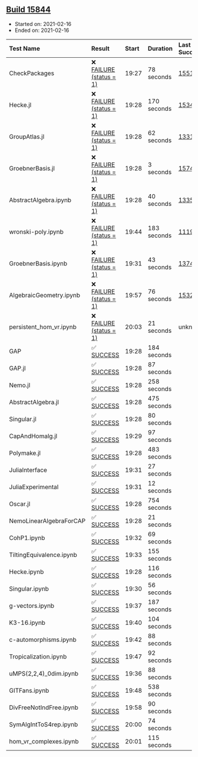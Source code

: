 ## [Build 15844](https://oscarci.mathematik.uni-kl.de/job/oscar/15844/)

* Started on: 2021-02-16
* Ended on: 2021-02-16

| Test Name    | Result | Start | Duration | Last Success | First Failure |
|:-------------|:-------|:------|:---------|:-------------|:--------------|
| CheckPackages | ❌ [FAILURE (status = 1)](https://oscarci.mathematik.uni-kl.de/job/oscar/15844/artifact/logs/build-15844/CheckPackages.log) | 19:27 | 78 seconds | [15514](https://oscarci.mathematik.uni-kl.de/job/oscar/15514/) | [15515](https://oscarci.mathematik.uni-kl.de/job/oscar/15515/) |
| Hecke.jl | ❌ [FAILURE (status = 1)](https://oscarci.mathematik.uni-kl.de/job/oscar/15844/artifact/logs/build-15844/Hecke.jl.log) | 19:28 | 170 seconds | [15344](https://oscarci.mathematik.uni-kl.de/job/oscar/15344/) | [15348](https://oscarci.mathematik.uni-kl.de/job/oscar/15348/) |
| GroupAtlas.jl | ❌ [FAILURE (status = 1)](https://oscarci.mathematik.uni-kl.de/job/oscar/15844/artifact/logs/build-15844/GroupAtlas.jl.log) | 19:28 | 62 seconds | [13311](https://oscarci.mathematik.uni-kl.de/job/oscar/13311/) | [13312](https://oscarci.mathematik.uni-kl.de/job/oscar/13312/) |
| GroebnerBasis.jl | ❌ [FAILURE (status = 1)](https://oscarci.mathematik.uni-kl.de/job/oscar/15844/artifact/logs/build-15844/GroebnerBasis.jl.log) | 19:28 | 3 seconds | [15745](https://oscarci.mathematik.uni-kl.de/job/oscar/15745/) | [15746](https://oscarci.mathematik.uni-kl.de/job/oscar/15746/) |
| AbstractAlgebra.ipynb | ❌ [FAILURE (status = 1)](https://oscarci.mathematik.uni-kl.de/job/oscar/15844/artifact/logs/build-15844/AbstractAlgebra.ipynb.log) | 19:28 | 40 seconds | [13355](https://oscarci.mathematik.uni-kl.de/job/oscar/13355/) | [13356](https://oscarci.mathematik.uni-kl.de/job/oscar/13356/) |
| wronski-poly.ipynb | ❌ [FAILURE (status = 1)](https://oscarci.mathematik.uni-kl.de/job/oscar/15844/artifact/logs/build-15844/wronski-poly.ipynb.log) | 19:44 | 183 seconds | [11192](https://oscarci.mathematik.uni-kl.de/job/oscar/11192/) | [11193](https://oscarci.mathematik.uni-kl.de/job/oscar/11193/) |
| GroebnerBasis.ipynb | ❌ [FAILURE (status = 1)](https://oscarci.mathematik.uni-kl.de/job/oscar/15844/artifact/logs/build-15844/GroebnerBasis.ipynb.log) | 19:31 | 43 seconds | [13748](https://oscarci.mathematik.uni-kl.de/job/oscar/13748/) | [13749](https://oscarci.mathematik.uni-kl.de/job/oscar/13749/) |
| AlgebraicGeometry.ipynb | ❌ [FAILURE (status = 1)](https://oscarci.mathematik.uni-kl.de/job/oscar/15844/artifact/logs/build-15844/AlgebraicGeometry.ipynb.log) | 19:57 | 76 seconds | [15322](https://oscarci.mathematik.uni-kl.de/job/oscar/15322/) | [15323](https://oscarci.mathematik.uni-kl.de/job/oscar/15323/) |
| persistent_hom_vr.ipynb | ❌ [FAILURE (status = 1)](https://oscarci.mathematik.uni-kl.de/job/oscar/15844/artifact/logs/build-15844/persistent_hom_vr.ipynb.log) | 20:03 | 21 seconds | unknown | unknown |
| GAP | ✅ [SUCCESS](https://oscarci.mathematik.uni-kl.de/job/oscar/15844/artifact/logs/build-15844/GAP.log) | 19:28 | 184 seconds |  |  |
| GAP.jl | ✅ [SUCCESS](https://oscarci.mathematik.uni-kl.de/job/oscar/15844/artifact/logs/build-15844/GAP.jl.log) | 19:28 | 87 seconds |  |  |
| Nemo.jl | ✅ [SUCCESS](https://oscarci.mathematik.uni-kl.de/job/oscar/15844/artifact/logs/build-15844/Nemo.jl.log) | 19:28 | 258 seconds |  |  |
| AbstractAlgebra.jl | ✅ [SUCCESS](https://oscarci.mathematik.uni-kl.de/job/oscar/15844/artifact/logs/build-15844/AbstractAlgebra.jl.log) | 19:28 | 475 seconds |  |  |
| Singular.jl | ✅ [SUCCESS](https://oscarci.mathematik.uni-kl.de/job/oscar/15844/artifact/logs/build-15844/Singular.jl.log) | 19:28 | 80 seconds |  |  |
| CapAndHomalg.jl | ✅ [SUCCESS](https://oscarci.mathematik.uni-kl.de/job/oscar/15844/artifact/logs/build-15844/CapAndHomalg.jl.log) | 19:29 | 97 seconds |  |  |
| Polymake.jl | ✅ [SUCCESS](https://oscarci.mathematik.uni-kl.de/job/oscar/15844/artifact/logs/build-15844/Polymake.jl.log) | 19:28 | 483 seconds |  |  |
| JuliaInterface | ✅ [SUCCESS](https://oscarci.mathematik.uni-kl.de/job/oscar/15844/artifact/logs/build-15844/JuliaInterface.log) | 19:31 | 27 seconds |  |  |
| JuliaExperimental | ✅ [SUCCESS](https://oscarci.mathematik.uni-kl.de/job/oscar/15844/artifact/logs/build-15844/JuliaExperimental.log) | 19:31 | 12 seconds |  |  |
| Oscar.jl | ✅ [SUCCESS](https://oscarci.mathematik.uni-kl.de/job/oscar/15844/artifact/logs/build-15844/Oscar.jl.log) | 19:28 | 754 seconds |  |  |
| NemoLinearAlgebraForCAP | ✅ [SUCCESS](https://oscarci.mathematik.uni-kl.de/job/oscar/15844/artifact/logs/build-15844/NemoLinearAlgebraForCAP.log) | 19:28 | 21 seconds |  |  |
| CohP1.ipynb | ✅ [SUCCESS](https://oscarci.mathematik.uni-kl.de/job/oscar/15844/artifact/logs/build-15844/CohP1.ipynb.log) | 19:32 | 69 seconds |  |  |
| TiltingEquivalence.ipynb | ✅ [SUCCESS](https://oscarci.mathematik.uni-kl.de/job/oscar/15844/artifact/logs/build-15844/TiltingEquivalence.ipynb.log) | 19:33 | 155 seconds |  |  |
| Hecke.ipynb | ✅ [SUCCESS](https://oscarci.mathematik.uni-kl.de/job/oscar/15844/artifact/logs/build-15844/Hecke.ipynb.log) | 19:28 | 116 seconds |  |  |
| Singular.ipynb | ✅ [SUCCESS](https://oscarci.mathematik.uni-kl.de/job/oscar/15844/artifact/logs/build-15844/Singular.ipynb.log) | 19:30 | 56 seconds |  |  |
| g-vectors.ipynb | ✅ [SUCCESS](https://oscarci.mathematik.uni-kl.de/job/oscar/15844/artifact/logs/build-15844/g-vectors.ipynb.log) | 19:37 | 187 seconds |  |  |
| K3-16.ipynb | ✅ [SUCCESS](https://oscarci.mathematik.uni-kl.de/job/oscar/15844/artifact/logs/build-15844/K3-16.ipynb.log) | 19:40 | 104 seconds |  |  |
| c-automorphisms.ipynb | ✅ [SUCCESS](https://oscarci.mathematik.uni-kl.de/job/oscar/15844/artifact/logs/build-15844/c-automorphisms.ipynb.log) | 19:42 | 88 seconds |  |  |
| Tropicalization.ipynb | ✅ [SUCCESS](https://oscarci.mathematik.uni-kl.de/job/oscar/15844/artifact/logs/build-15844/Tropicalization.ipynb.log) | 19:47 | 92 seconds |  |  |
| uMPS(2,2,4)_0dim.ipynb | ✅ [SUCCESS](https://oscarci.mathematik.uni-kl.de/job/oscar/15844/artifact/logs/build-15844/uMPS-2-2-4-_0dim.ipynb.log) | 19:36 | 88 seconds |  |  |
| GITFans.ipynb | ✅ [SUCCESS](https://oscarci.mathematik.uni-kl.de/job/oscar/15844/artifact/logs/build-15844/GITFans.ipynb.log) | 19:48 | 538 seconds |  |  |
| DivFreeNotIndFree.ipynb | ✅ [SUCCESS](https://oscarci.mathematik.uni-kl.de/job/oscar/15844/artifact/logs/build-15844/DivFreeNotIndFree.ipynb.log) | 19:58 | 90 seconds |  |  |
| SymAlgIntToS4rep.ipynb | ✅ [SUCCESS](https://oscarci.mathematik.uni-kl.de/job/oscar/15844/artifact/logs/build-15844/SymAlgIntToS4rep.ipynb.log) | 20:00 | 74 seconds |  |  |
| hom_vr_complexes.ipynb | ✅ [SUCCESS](https://oscarci.mathematik.uni-kl.de/job/oscar/15844/artifact/logs/build-15844/hom_vr_complexes.ipynb.log) | 20:01 | 115 seconds |  |  |
